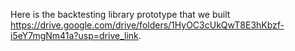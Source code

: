 Here is the backtesting library prototype that we built https://drive.google.com/drive/folders/1HyOC3cUkQwT8E3hKbzf-i5eY7mgNm41a?usp=drive_link. 
